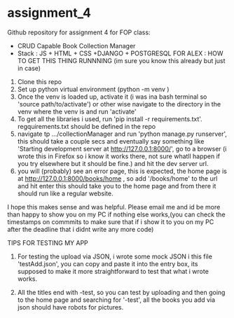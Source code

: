 # assignment_4
Github repository for assignment 4 for FOP class:
  - CRUD Capable Book Collection Manager
  - Stack : JS + HTML + CSS +DJANGO + POSTGRESQL
FOR ALEX : HOW TO GET THIS THING RUNNNING (im sure you know this already but just in case)
1) Clone this repo
2) Set up python virtual environment (python -m venv <insertNameOfVenvHere>)
3) Once the venv is loaded up, activate it (i was ina bash terminal so 'source path/to/activate') or other wise navigate to the directory in the venv where the venv is and run 'activate'
4) To get all the libraries i used, run 'pip install -r requirements.txt'. regquirements.txt should be defined in the repo
5) navigate tp .../collectionManager and run 'python manage.py runserver', this should take a couple secs and eventually say something like
'Starting development server at http://127.0.0.1:8000/', go to a browser (i wrote this in Firefox so i know it works there, not sure whatll happen if you try elsewhere but it should be fine.) and hit the dev server url.
6) you will (probably) see an error page, this is expected, the home page is at http://127.0.0.1:8000/books/home , so add '/books/home' to the url and hit enter this should take you to the home page and from there it should run like a regular website.

I hope this makes sense and was helpful. Please email me and id be more than happy to show you on my PC if nothing else works,(you can check the timestamps on commmits to make sure that if i show it to you on my PC after the deadline that i didnt write any more code)

TIPS FOR TESTING MY APP

1) For testing the upload via JSON, i wrote some mock JSON i this file 'testAdd.json', you can copy and paste it into the entry box, its supposed to make it more straightforward to test that what i wrote works.

2) All the titles end with -test, so you can test by uploading and then going to the home page and searching for '-test', all the books you add via json should have robots for pictures.
